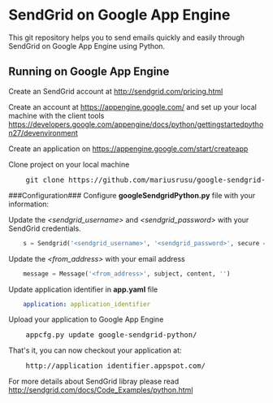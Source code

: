 SendGrid on Google App Engine
======================

This git repository helps you to send emails quickly and easily through SendGrid on Google App Engine using Python.


Running on Google App Engine
----------------------------

Create an SendGrid account at http://sendgrid.com/pricing.html

Create an account at https://appengine.google.com/ and set up your local machine with the client tools https://developers.google.com/appengine/docs/python/gettingstartedpython27/devenvironment

Create an application on https://appengine.google.com/start/createapp

Clone project on your local machine
<pre>
    git clone https://github.com/mariusrusu/google-sendgrid-python.git
</pre>

###Configuration###
Configure <strong>googleSendgridPython.py</strong> file with your information:

Update the *&lt;sendgrid_username&gt;* and *&lt;sendgrid_password&gt;* with your SendGrid credentials.
```python
    s = Sendgrid('<sendgrid_username>', '<sendgrid_password>', secure = True)
```
Update the *&lt;from_address&gt;* with your email address
```python
    message = Message('<from_address>', subject, content, '')
```

Update application identifier in <strong>app.yaml</strong> file
```yaml
    application: application_identifier
```

Upload your application to Google App Engine
<pre>
    appcfg.py update google-sendgrid-python/
</pre>
That's it, you can now checkout your application at:
<pre>
    http://application_identifier.appspot.com/
</pre>

For more details about SendGrid libray please read http://sendgrid.com/docs/Code_Examples/python.html

